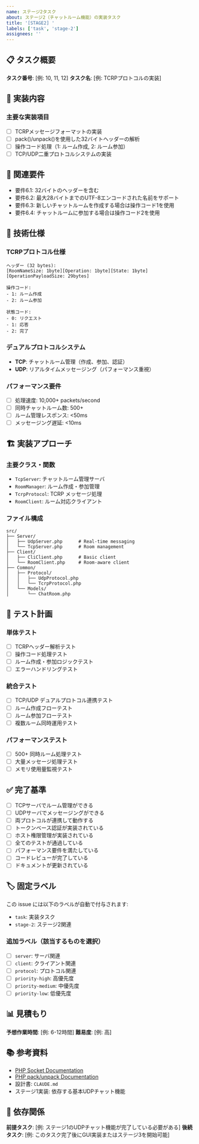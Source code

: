 ```yaml
---
name: ステージ2タスク
about: ステージ2（チャットルーム機能）の実装タスク
title: '[STAGE2] '
labels: ['task', 'stage-2']
assignees: ''
---
```


## 📋 タスク概要
**タスク番号**: [例: 10, 11, 12]
**タスク名**: [例: TCRPプロトコルの実装]

## 🎯 実装内容
<!-- ステージ2固有の実装内容を詳しく説明してください -->

### 主要な実装項目
- [ ] TCRPメッセージフォーマットの実装
- [ ] pack()/unpack()を使用した32バイトヘッダーの解析
- [ ] 操作コード処理（1: ルーム作成, 2: ルーム参加）
- [ ] TCP/UDP二重プロトコルシステムの実装

## 📝 関連要件
<!-- ステージ2の要件を記載 -->
- 要件6.1: 32バイトのヘッダーを含む
- 要件6.2: 最大28バイトまでのUTF-8エンコードされた名前をサポート
- 要件6.3: 新しいチャットルームを作成する場合は操作コード1を使用
- 要件6.4: チャットルームに参加する場合は操作コード2を使用

## 🔧 技術仕様

### TCRPプロトコル仕様
```
ヘッダー (32 bytes):
[RoomNameSize: 1byte][Operation: 1byte][State: 1byte][OperationPayloadSize: 29bytes]

操作コード:
- 1: ルーム作成
- 2: ルーム参加

状態コード:
- 0: リクエスト
- 1: 応答
- 2: 完了
```

### デュアルプロトコルシステム
- **TCP**: チャットルーム管理（作成、参加、認証）
- **UDP**: リアルタイムメッセージング（パフォーマンス重視）

### パフォーマンス要件
- [ ] 処理速度: 10,000+ packets/second
- [ ] 同時チャットルーム数: 500+
- [ ] ルーム管理レスポンス: <50ms
- [ ] メッセージング遅延: <10ms

## 🏗️ 実装アプローチ

### 主要クラス・関数
- `TcpServer`: チャットルーム管理サーバ
- `RoomManager`: ルーム作成・参加管理
- `TcrpProtocol`: TCRP メッセージ処理
- `RoomClient`: ルーム対応クライアント

### ファイル構成
```
src/
├── Server/
│   ├── UdpServer.php      # Real-time messaging
│   └── TcpServer.php      # Room management
├── Client/
│   ├── CliClient.php      # Basic client
│   └── RoomClient.php     # Room-aware client
├── Common/
│   ├── Protocol/
│   │   ├── UdpProtocol.php
│   │   └── TcrpProtocol.php
│   └── Models/
│       └── ChatRoom.php
```

## 🧪 テスト計画

### 単体テスト
- [ ] TCRPヘッダー解析テスト
- [ ] 操作コード処理テスト
- [ ] ルーム作成・参加ロジックテスト
- [ ] エラーハンドリングテスト

### 統合テスト
- [ ] TCP/UDP デュアルプロトコル連携テスト
- [ ] ルーム作成フローテスト
- [ ] ルーム参加フローテスト
- [ ] 複数ルーム同時運用テスト

### パフォーマンステスト
- [ ] 500+ 同時ルーム処理テスト
- [ ] 大量メッセージ処理テスト
- [ ] メモリ使用量監視テスト

## ✅ 完了基準
- [ ] TCPサーバでルーム管理ができる
- [ ] UDPサーバでメッセージングができる
- [ ] 両プロトコルが連携して動作する
- [ ] トークンベース認証が実装されている
- [ ] ホスト権限管理が実装されている
- [ ] 全てのテストが通過している
- [ ] パフォーマンス要件を満たしている
- [ ] コードレビューが完了している
- [ ] ドキュメントが更新されている

## 🏷️ 固定ラベル
この issue には以下のラベルが自動で付与されます:
- `task`: 実装タスク
- `stage-2`: ステージ2関連

### 追加ラベル（該当するものを選択）
- [ ] `server`: サーバ関連
- [ ] `client`: クライアント関連
- [ ] `protocol`: プロトコル関連
- [ ] `priority-high`: 高優先度
- [ ] `priority-medium`: 中優先度
- [ ] `priority-low`: 低優先度

## 📊 見積もり
**予想作業時間**: [例: 6-12時間]
**難易度**: [例: 高]

## 📚 参考資料
- [PHP Socket Documentation](https://www.php.net/manual/en/book.sockets.php)
- [PHP pack/unpack Documentation](https://www.php.net/manual/en/function.pack.php)
- 設計書: `CLAUDE.md`
- ステージ1実装: 依存する基本UDPチャット機能

## 🔗 依存関係
**前提タスク**: [例: ステージ1のUDPチャット機能が完了している必要がある]
**後続タスク**: [例: このタスク完了後にGUI実装またはステージ3を開始可能]